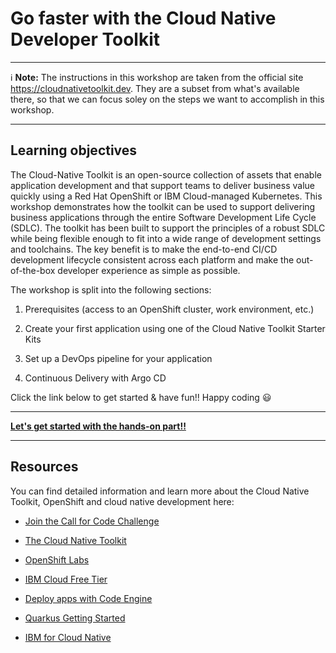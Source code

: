 # Go faster with the Cloud Native Developer Toolkit 

---
:information_source: **Note:** The instructions in this workshop are taken from the official site https://cloudnativetoolkit.dev. They are a subset from what's available there, so that we can focus soley on the steps we want to accomplish in this workshop.

---

## Learning objectives

The Cloud-Native Toolkit is an open-source collection of assets that enable application development and that support teams to deliver business value quickly using a Red Hat OpenShift or IBM Cloud-managed Kubernetes. This workshop demonstrates how the toolkit can be used to support delivering business applications through the entire Software Development Life Cycle (SDLC). The toolkit has been built to support the principles of a robust SDLC while being flexible enough to fit into a wide range of development settings and toolchains. The key benefit is to make the end-to-end CI/CD development lifecycle consistent across each platform and make the out-of-the-box developer experience as simple as possible.

The workshop is split into the following sections:

1. Prerequisites (access to an OpenShift cluster, work environment, etc.)

1. Create your first application using one of the Cloud Native Toolkit Starter Kits

1. Set up a DevOps pipeline for your application

1. Continuous Delivery with Argo CD


Click the link below to get started & have fun!! Happy coding :smiley:

---

**[Let's get started with the hands-on part!!](openshift/1-Prereqs.md)**

---


## Resources

You can find detailed information and learn more about the Cloud Native Toolkit, OpenShift and cloud native development here:

* [Join the Call for Code Challenge](https://developer.ibm.com/callforcode/)

* [The Cloud Native Toolkit](http://cloudnativetoolkit.dev/)

* [OpenShift Labs](https://developer.ibm.com/openlabs/openshift)

* [IBM Cloud Free Tier](https://ibm.biz/Bdffsi)

* [Deploy apps with Code Engine](https://www.youtube.com/watch?v=sd1zM57TAB4)

* [Quarkus Getting Started](https://quarkus.io/get-started/)

* [IBM for Cloud Native](https://www.ibm.com/cloud/cloud-native)

